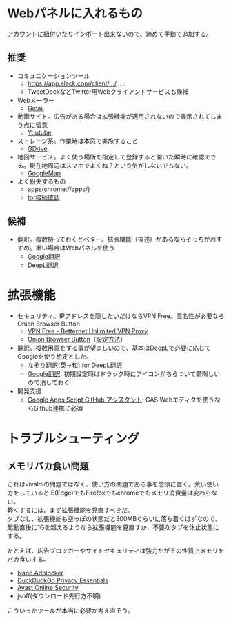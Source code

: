 # Webパネルに入れるもの
アカウントに紐付いたりインポート出来ないので、諦めて手動で追加する。

## 推奨
- コミュニケーションツール
  - https://app.slack.com/client/.../... :
  - TweetDeckなどTwitter用Webクライアントサービスも候補
- Webメーラー
  - [Gmail](https://mail.google.com/mail)
- 動画サイト。広告がある場合は拡張機能が適用されないので表示されてしまう点に留意
  - [Youtube](https://www.youtube.com)
- ストレージ系。作業時は本窓で実施すること
  - [GDrive](https://drive.google.com/drive/my-drive)
- 地図サービス。よく使う場所を指定して登録すると開いた瞬時に確認できる。現在地周辺はスマホでよくね？という気がしないでもない。
  - [GoogleMap](https://www.google.co.jp/maps/?hl=ja)
- よく紛失するもの
  - apps(chrome://apps/)
  - [tor接続確認](https://check.torproject.org/)

## 候補
- 翻訳。複数持っておくとベター。拡張機能（後述）があるならそっちがおすすめ。重い場合はWebパネルを使う
  - [Google翻訳](https://translate.google.co.jp/?hl=ja)
  - [DeepL翻訳](https://www.deepl.com/ja/translator)
    
# 拡張機能
- セキュリティ。IPアドレスを隠したいだけならVPN Free。匿名性が必要ならOnion Browser Button
  - [VPN Free - Betternet Unlimited VPN Proxy](https://chrome.google.com/webstore/detail/vpn-free-betternet-unlimi/gjknjjomckknofjidppipffbpoekiipm)
  - [Onion Browser Button](https://chrome.google.com/webstore/detail/onion-browser-button/fockhhgebmfjljjmjhbdgibcmofjbpca?hl=en)（[設定方法](https://qiita.com/___xxx_/items/b2a89082abd86b3e66e2)）
- 翻訳。複数用意をする事が望ましいので、基本はDeepLで必要に応じてGoogleを使う想定とした。
  - [なぞり翻訳(英→和) for DeepL翻訳](https://chrome.google.com/webstore/detail/なぞり翻訳英→和-for-deepl翻訳/begokompmfdepmbdbemfahbeapcabeaa?hl=ja)
  - [Google翻訳](https://chrome.google.com/webstore/detail/google-translate/aapbdbdomjkkjkaonfhkkikfgjllcleb?hl=ja): 初期設定時はドラッグ時にアイコンがちらついて鬱陶しいので消しておく
- 開発支援
  - [Google Apps Script GitHub アシスタント](https://chrome.google.com/webstore/detail/google-apps-script-github/lfjcgcmkmjjlieihflfhjopckgpelofo/related?hl=ja): GAS Webエディタを使うならGithub連携に必須
  
# トラブルシューティング
## メモリバカ食い問題
これはvivaldiの問題ではなく、使い方の問題である事を念頭に置く。荒い使い方をしているとIE(Edge)でもFirefoxでもchromeでもメモリ消費量は変わらない。
<br>軽くするには、まず[拡張機能](chrome://extensions/)を見直すべきだ。
<br>タブなし、拡張機能も空っぽの状態だと300MBぐらいに落ち着くはずなので、起動直後に1Gを超えるようなら拡張機能を見直すか、不要なタブを休止状態にする。

たとえば、広告ブロッカーやサイトセキュリティは強力だがその性質上メモリをバカ食いする。

- [Nano Adblocker](https://chrome.google.com/webstore/detail/nano-adblocker/gabbbocakeomblphkmmnoamkioajlkfo?hl=ja)
- [DuckDuckGo Privacy Essentials](https://chrome.google.com/webstore/detail/duckduckgo-privacy-essent/bkdgflcldnnnapblkhphbgpggdiikppg?hl=ja)
- [Avast Online Security](https://chrome.google.com/webstore/detail/avast-online-security/gomekmidlodglbbmalcneegieacbdmki?hl=ja)
- jsoff(ダウンロード先行方不明)

こういったツールが本当に必要か考え直そう。
